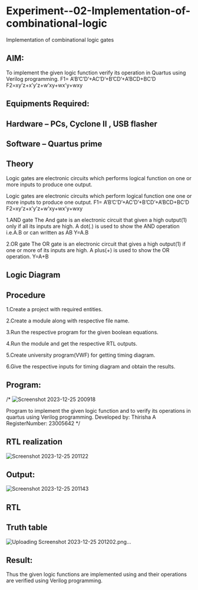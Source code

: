 # Experiment--02-Implementation-of-combinational-logic
Implementation of combinational logic gates
 
## AIM:
To implement the given logic function verify its operation in Quartus using Verilog programming.
 F1= A’B’C’D’+AC’D’+B’CD’+A’BCD+BC’D
F2=xy’z+x’y’z+w’xy+wx’y+wxy
 
 
 
## Equipments Required:

## Hardware – PCs, Cyclone II , USB flasher
## Software – Quartus prime


## Theory
Logic gates are electronic circuits which performs logical function on one or more inputs to produce one output.

Logic gates are electronic circuits which perform logical function one one or more inputs to produce one output. F1= A’B’C’D’+AC’D’+B’CD’+A’BCD+BC’D
F2=xy’z+x’y’z+w’xy+wx’y+wxy

1.AND gate The And gate is an electronic circuit that given a high output(1) only if all its inputs are high. A dot(.) is used to show the AND operation i.e.A.B or can written as AB Y=A.B

2.OR gate The OR gate is an electronic circuit that gives a high output(1) if one or more of its inputs are high. A plus(+) is used to show the OR operation. Y=A+B
 

## Logic Diagram
## Procedure

1.Create a project with required entities.

2.Create a module along with respective file name.

3.Run the respective program for the given boolean equations.

4.Run the module and get the respective RTL outputs.

5.Create university program(VWF) for getting timing diagram.

6.Give the respective inputs for timing diagram and obtain the results.
## Program:

/*
![Screenshot 2023-12-25 200918](https://github.com/thirisha-0610/Experiment--02-Implementation-of-combinational-logic-/assets/149347494/1cbb14ca-6359-441d-9542-b07904dca471)

Program to implement the given logic function and to verify its operations in quartus using Verilog programming.
Developed by: Thirisha A
RegisterNumber:  23005642
*/
## RTL realization
![Screenshot 2023-12-25 201122](https://github.com/thirisha-0610/Experiment--02-Implementation-of-combinational-logic-/assets/149347494/39b03279-6c0b-4d62-9ce4-3f9d48be0abf)

## Output:
![Screenshot 2023-12-25 201143](https://github.com/thirisha-0610/Experiment--02-Implementation-of-combinational-logic-/assets/149347494/821aa21f-a29c-4718-8bfe-9f3237a75e43)

## RTL
## Truth table
![Uploading Screenshot 2023-12-25 201202.png…]()

## Result:
Thus the given logic functions are implemented using  and their operations are verified using Verilog programming.
